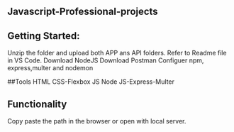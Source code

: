 ## Javascript-Professional-projects

 ## Getting Started:
Unzip the folder and upload both APP ans API folders.
Refer to Readme file in VS Code.
Download NodeJS
Download Postman
Configuer npm, express,multer and nodemon

##Tools
HTML
CSS-Flexbox
JS
Node JS-Express-Multer

## Functionality
Copy paste the path in the browser or open with local server.
